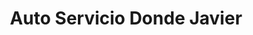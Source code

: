 ---
title: "Auto Servicio Donde Javier"
url: /arcabuco/auto-servicio-donde-javier/
shop: Lebensmittel
---